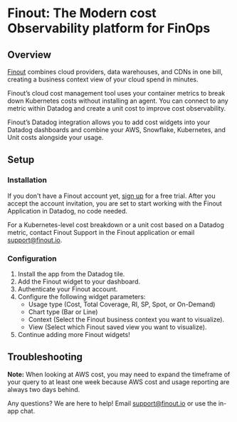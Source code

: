 # Finout: The Modern cost Observability platform for FinOps

## Overview


[Finout](https://finout.io) combines cloud providers, data warehouses, and CDNs in one bill, creating a business context view of your cloud spend in minutes.

Finout’s cloud cost management tool uses your container metrics to break down Kubernetes costs without installing an agent. You can connect to any metric within Datadog and create a unit cost to improve cost observability.

Finout’s Datadog integration allows you to add cost widgets into your Datadog dashboards and combine your AWS, Snowflake, Kubernetes, and Unit costs alongside your usage.

## Setup

### Installation

If you don't have a Finout account yet, [sign up](https://finout.io/start-now) for a free trial. After you accept the account invitation, you are set to start working with the Finout Application in Datadog, no code needed. 

For a Kubernetes-level cost breakdown or a unit cost based on a Datadog metric, contact Finout Support in the Finout application or email [support@finout.io](mailto:support@finout.io).

### Configuration

1. Install the app from the Datadog tile.
2. Add the Finout widget to your dashboard.
3. Authenticate your Finout account.
4. Configure the following widget parameters:
    - Usage type (Cost, Total Coverage, RI, SP, Spot, or On-Demand)
    - Chart type (Bar or Line)
    - Context (Select the Finout business context you want to visualize).
    - View (Select which Finout saved view you want to visualize).
5. Continue adding more Finout widgets!

## Troubleshooting

**Note:** When looking at AWS cost, you may need to expand the timeframe of your query to at least one week because AWS cost and usage reporting are always two days behind.

Any questions? We are here to help! Email [support@finout.io](mailto:support@finout.io) or use the in-app chat.


